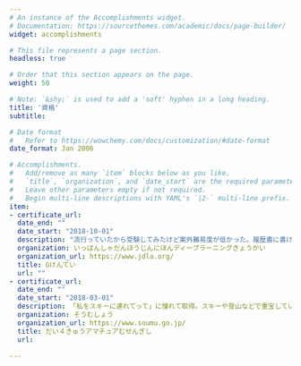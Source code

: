 ```yaml
---
# An instance of the Accomplishments widget.
# Documentation: https://sourcethemes.com/academic/docs/page-builder/
widget: accomplishments

# This file represents a page section.
headless: true

# Order that this section appears on the page.
weight: 50

# Note: `&shy;` is used to add a 'soft' hyphen in a long heading.
title: '資格'
subtitle:

# Date format
#   Refer to https://wowchemy.com/docs/customization/#date-format
date_format: Jan 2006

# Accomplishments.
#   Add/remove as many `item` blocks below as you like.
#   `title`, `organization`, and `date_start` are the required parameters.
#   Leave other parameters empty if not required.
#   Begin multi-line descriptions with YAML's `|2-` multi-line prefix.
item:
- certificate_url: 
  date_end: ""
  date_start: "2018-10-01"
  description: "流行っていたから受験してみたけど案外難易度が低かった。履歴書に書けるような資格というよりもディープラーニングの初学者向け教材として価値がある検定だと思います。"
  organization: いっぱんしゃだんほうじんにほんディープラーニングきょうかい
  organization_url: https://www.jdla.org/
  title: Gけんてい
  url: ""
- certificate_url: 
  date_end: ""
  date_start: "2018-03-01"
  description: 「私をスキーに連れてって」に憧れて取得。スキーや登山などで重宝している他、災害時の非常通信手段としても。コールサインはJJ1XZH。
  organization: そうむしょう
  organization_url: https://www.soumu.go.jp/
  title: だい４きゅうアマチュアむせんぎし
  url: 

---
```

